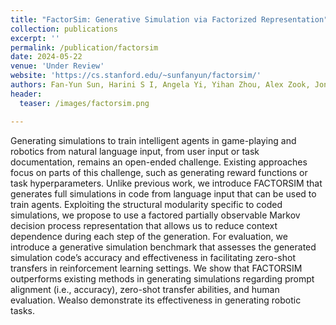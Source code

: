 ```yaml
---
title: "FactorSim: Generative Simulation via Factorized Representation"
collection: publications
excerpt: ''
permalink: /publication/factorsim
date: 2024-05-22
venue: 'Under Review'
website: 'https://cs.stanford.edu/~sunfanyun/factorsim/'
authors: Fan-Yun Sun, Harini S I, Angela Yi, Yihan Zhou, Alex Zook, Jonathan Tremblay, Logan Cross, Jiajun Wu, Nick Haber 
header:
  teaser: /images/factorsim.png

---
```

Generating simulations to train intelligent agents in game-playing and robotics from natural language input, from user input or task documentation, remains an open-ended challenge. Existing approaches focus on parts of this challenge, such as generating reward functions or task hyperparameters. Unlike previous work, we introduce FACTORSIM that generates full simulations in code from language input that can be used to train agents. Exploiting the structural modularity specific to coded simulations, we propose to use a factored partially observable Markov decision process representation that allows us to reduce context dependence during each step of the generation. For evaluation, we introduce a generative simulation benchmark that assesses the generated simulation code’s accuracy and effectiveness in facilitating zero-shot transfers in reinforcement learning settings. We show that FACTORSIM outperforms existing methods in generating simulations regarding prompt alignment (i.e., accuracy), zero-shot transfer abilities, and human evaluation. Wealso demonstrate its effectiveness in generating robotic tasks.


